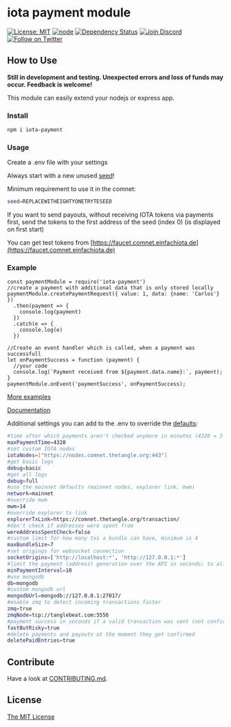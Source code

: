 # iota payment module

[![License: MIT](https://img.shields.io/badge/License-MIT-yellow.svg)](https://opensource.org/licenses/MIT)
[![node](https://img.shields.io/badge/node-%3E%3Dv12.14.0-brightgreen.svg)](https://nodejs.org/download/release/v12.14.0/)
[![Dependency Status](https://img.shields.io/david/iota-pay/iota-payment-module.svg)](https://david-dm.org/iota-pay/iota-payment-module)
[![Join Discord](https://img.shields.io/discord/446950114913943562?logo=discord&label=join%20discord)](https://discord.gg/hWeH9qV)
[![Follow on Twitter](https://img.shields.io/twitter/follow/einfachIOTA?style=social&logo=twitter)](https://twitter.com/intent/follow?screen_name=einfachIOTA)

## How to Use

**Still in development and testing. Unexpected errors and loss of funds may occur. Feedback is welcome!**

This module can easily extend your nodejs or express app.

### Install

```bash
npm i iota-payment
```

### Usage

Create a .env file with your settings

Always start with a new unused [seed](https://docs.iota.org/docs/getting-started/0.1/clients/seeds)!

Minimum requirement to use it in the comnet:

```bash
seed=REPLACEWITHEIGHTYONETRYTESEED
```

If you want to send payouts, without receiving IOTA tokens via payments first, send the tokens to the first address of the seed (index 0) (is displayed on first start)

You can get test tokens from [https://faucet.comnet.einfachiota.de](https://faucet.comnet.einfachiota.de)

### Example

```JS
const paymentModule = require('iota-payment')
//create a payment with additional data that is only stored locally
paymentModule.createPaymentRequest({ value: 1, data: {name: 'Carlos'} })
  .then(payment => {
    console.log(payment)
  })
  .catch(e => {
    console.log(e)
  })

//Create an event handler which is called, when a payment was successfull
let onPaymentSuccess = function (payment) {
  //your code
  console.log(`Payment received from ${payment.data.name}:`, payment);
}
paymentModule.onEvent('paymentSuccess', onPaymentSuccess);
```

[More examples](./examples)

[Documentation](./docs)

Additional settings you can add to the .env to override the [defaults](https://github.com/iota-pay/iota-payment-module/blob/37c5562c4792fd394612ea62567ef434cdc242aa/lib/config.js#L3):

```bash
#time after which payments aren't checked anymore in minutes (4320 = 3 days to pay, transactions after that are ignored)
maxPaymentTime=4320
#set custom IOTA nodes
iotaNodes=["https://nodes.comnet.thetangle.org:443"]
#get basic logs
debug=basic
#get all logs
debug=full
#use the mainnet defaults (mainnet nodes, explorer link, mwm)
network=mainnet
#override mwm
mwm=14
#override explorer tx link
explorerTxLink=https://comnet.thetangle.org/transaction/
#don't check if addresses were spent from
wereAddressSpentCheck=false
#custom limit for how many txs a bundle can have, minimum is 4
maxBundleSize=7
#set origings for websocket connection
socketOrigins=['http://localhost:*', 'http://127.0.0.1:*']
#limit the payment (address) generation over the API in seconds; to allow only 1 every 10 seconds:
minPaymentInterval=10
#use mongodb
db=mongodb
#custom mongodb url
mongodbUrl=mongodb://127.0.0.1:27017/
#enable zmq to detect incoming transactions faster
zmq=true
zmqNode=tcp://tanglebeat.com:5556
#payment success in seconds if a valid transaction was sent (not confirmed), funds may never arrive
fastButRisky=true
#delete payments and payouts at the moment they get confirmed
deletePaidEntries=true
```

## Contribute

Have a look at [CONTRIBUTING.md](https://github.com/iota-pay/iota-payment-module/blob/master/CONTRIBUTING.md).

## License

[The MIT License](https://github.com/iota-pay/iota-payment-module/blob/master/LICENSE.md)
